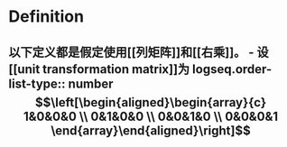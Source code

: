 # Definition
以下定义都是假定使用[[列矩阵]]和[[右乘]]。
	- 设[[unit transformation matrix]]为
	  logseq.order-list-type:: number
	  $$\left[\begin{aligned}\begin{array}{c}
	  1&0&0&0 \\
	  0&1&0&0 \\
	  0&0&1&0 \\
	  0&0&0&1 
	  \end{array}\end{aligned}\right]$$
-